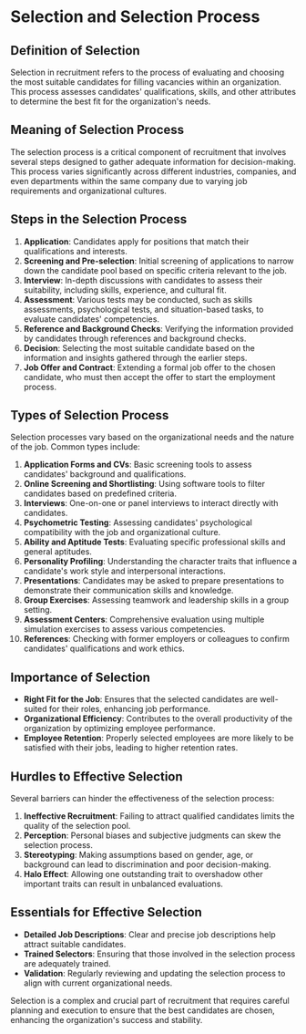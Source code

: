 # Selection and Selection Process

## Definition of Selection

Selection in recruitment refers to the process of evaluating and choosing the most suitable candidates for filling vacancies within an organization. This process assesses candidates' qualifications, skills, and other attributes to determine the best fit for the organization's needs.

## Meaning of Selection Process

The selection process is a critical component of recruitment that involves several steps designed to gather adequate information for decision-making. This process varies significantly across different industries, companies, and even departments within the same company due to varying job requirements and organizational cultures.

## Steps in the Selection Process

1. **Application**: Candidates apply for positions that match their qualifications and interests.
2. **Screening and Pre-selection**: Initial screening of applications to narrow down the candidate pool based on specific criteria relevant to the job.
3. **Interview**: In-depth discussions with candidates to assess their suitability, including skills, experience, and cultural fit.
4. **Assessment**: Various tests may be conducted, such as skills assessments, psychological tests, and situation-based tasks, to evaluate candidates' competencies.
5. **Reference and Background Checks**: Verifying the information provided by candidates through references and background checks.
6. **Decision**: Selecting the most suitable candidate based on the information and insights gathered through the earlier steps.
7. **Job Offer and Contract**: Extending a formal job offer to the chosen candidate, who must then accept the offer to start the employment process.

## Types of Selection Process

Selection processes vary based on the organizational needs and the nature of the job. Common types include:

1. **Application Forms and CVs**: Basic screening tools to assess candidates' background and qualifications.
2. **Online Screening and Shortlisting**: Using software tools to filter candidates based on predefined criteria.
3. **Interviews**: One-on-one or panel interviews to interact directly with candidates.
4. **Psychometric Testing**: Assessing candidates' psychological compatibility with the job and organizational culture.
5. **Ability and Aptitude Tests**: Evaluating specific professional skills and general aptitudes.
6. **Personality Profiling**: Understanding the character traits that influence a candidate's work style and interpersonal interactions.
7. **Presentations**: Candidates may be asked to prepare presentations to demonstrate their communication skills and knowledge.
8. **Group Exercises**: Assessing teamwork and leadership skills in a group setting.
9. **Assessment Centers**: Comprehensive evaluation using multiple simulation exercises to assess various competencies.
10. **References**: Checking with former employers or colleagues to confirm candidates' qualifications and work ethics.

## Importance of Selection

- **Right Fit for the Job**: Ensures that the selected candidates are well-suited for their roles, enhancing job performance.
- **Organizational Efficiency**: Contributes to the overall productivity of the organization by optimizing employee performance.
- **Employee Retention**: Properly selected employees are more likely to be satisfied with their jobs, leading to higher retention rates.

## Hurdles to Effective Selection

Several barriers can hinder the effectiveness of the selection process:

1. **Ineffective Recruitment**: Failing to attract qualified candidates limits the quality of the selection pool.
2. **Perception**: Personal biases and subjective judgments can skew the selection process.
3. **Stereotyping**: Making assumptions based on gender, age, or background can lead to discrimination and poor decision-making.
4. **Halo Effect**: Allowing one outstanding trait to overshadow other important traits can result in unbalanced evaluations.

## Essentials for Effective Selection

- **Detailed Job Descriptions**: Clear and precise job descriptions help attract suitable candidates.
- **Trained Selectors**: Ensuring that those involved in the selection process are adequately trained.
- **Validation**: Regularly reviewing and updating the selection process to align with current organizational needs.

Selection is a complex and crucial part of recruitment that requires careful planning and execution to ensure that the best candidates are chosen, enhancing the organization's success and stability.
 

